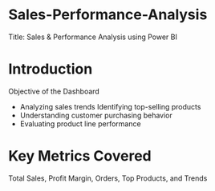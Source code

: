 # Sales-Performance-Analysis
Title: Sales &amp; Performance Analysis using Power BI
# Introduction
Objective of the Dashboard
- Analyzing sales trends Identifying top-selling products
- Understanding customer purchasing behavior
- Evaluating product line performance
# Key Metrics Covered
Total Sales, Profit Margin, Orders, Top Products, and Trends



